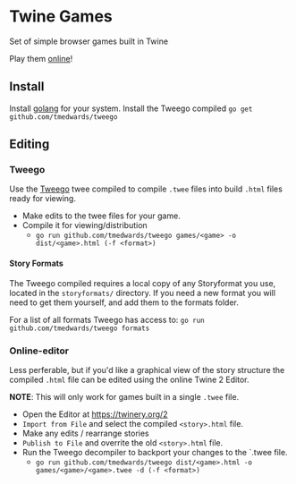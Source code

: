 # Twine Games
Set of simple browser games built in Twine

Play them [online](https://brisberg.github.io/twine-games/dist)!

## Install

Install [golang](https://golang.org/doc/install) for your system.
Install the Tweego compiled
`go get github.com/tmedwards/tweego`

## Editing

### Tweego

Use the [Tweego](https://github.com/tmedwards/tweego) twee compiled to compile `.twee` files into build `.html` files ready for viewing.

* Make edits to the twee files for your game.
* Compile it for viewing/distribution
  * `go run github.com/tmedwards/tweego games/<game> -o dist/<game>.html (-f <format>)`

#### Story Formats

The Tweego compiled requires a local copy of any Storyformat you use, located in the `storyformats/` directory. If you need a new format you will need to get them yourself, and add them to the formats folder.

For a list of all formats Tweego has access to: `go run github.com/tmedwards/tweego formats`

### Online-editor

Less perferable, but if you'd like a graphical view of the story structure the compiled `.html` file can be edited using the online Twine 2 Editor.

**NOTE**: This will only work for games built in a single `.twee` file.

* Open the Editor at https://twinery.org/2
* `Import from File` and select the compiled `<story>.html` file.
* Make any edits / rearrange stories
* `Publish to File` and overrite the old `<story>.html` file.
* Run the Tweego decompiler to backport your changes to the `.twee file.
  * `go run github.com/tmedwards/tweego dist/<game>.html -o games/<game>/<game>.twee -d (-f <format>)`
